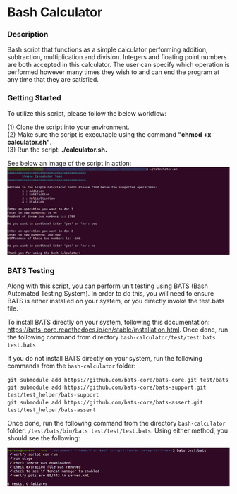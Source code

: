 # Bash Calculator

### Description
Bash script that functions as a simple calculator performing addition, subtraction, multiplication and division. Integers and floating point numbers are both accepted in this calculator. The user can specify which operation is performed however many times they wish to and can end the program at any time that they are satisfied.

### Getting Started
To utilize this script, please follow the below workflow:

(1) Clone the script into your environment.\
(2) Make sure the script is executable using the command **"chmod +x calculator.sh"**.\
(3) Run the script: **./calculator.sh.**

See below an image of the script in action:
![Image of Calculator](https://github.com/markusewalker/Misc-Bash-Scripts/blob/master/bash-calculator/calculator.jpg)

### BATS Testing
Along with this script, you can perform unit testing using BATS (Bash Automated Testing System). In order to do this, you will need to ensure BATS is either installed on your system, or you directly invoke the test.bats file.

To install BATS directly on your system, following this documentation: https://bats-core.readthedocs.io/en/stable/installation.html. Once done, run the following command from directory `bash-calculator/test/test`: `bats test.bats`

If you do not install BATS directly on your system, run the following commands from the `bash-calculator` folder:

`git submodule add https://github.com/bats-core/bats-core.git test/bats`\
`git submodule add https://github.com/bats-core/bats-support.git test/test_helper/bats-support`\
`git submodule add https://github.com/bats-core/bats-assert.git test/test_helper/bats-assert`

Once done, run the following command from the directory `bash-calculator` folder: `/test/bats/bin/bats test/test/test.bats`. Using either method, you should see the following:

![BATS Testing Result](https://github.com/markusewalker/Misc-Bash-Scripts/blob/master/tomcat-setup/bats.jpg)